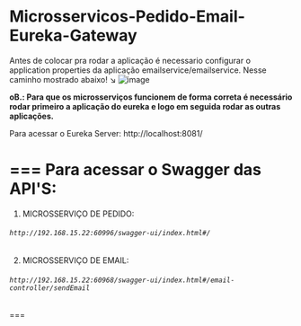 # Microsservicos-Pedido-Email-Eureka-Gateway


Antes de colocar pra rodar a aplicação é necessario configurar o application properties da aplicação emailservice/emailservice.
Nesse caminho mostrado abaixo! ↘️
![image](https://github.com/pedromatos2806/Microsservicos-SpringBoot-Pedido-Email-Eureka-Gateway/assets/112106104/2af5cdb4-8888-41ff-82cf-7866a25e6b39)

<strong>oB.: Para que os microsserviços funcionem de forma correta é necessário rodar primeiro a aplicação do eureka e logo em seguida rodar as outras aplicações.</strong>

Para acessar o Eureka Server: 
http://localhost:8081/

===
Para acessar o Swagger das API'S:
===

1. MICROSSERVIÇO DE PEDIDO:
###### `http://192.168.15.22:60996/swagger-ui/index.html#/`

2. MICROSSERVIÇO DE EMAIL:
###### `http://192.168.15.22:60968/swagger-ui/index.html#/email-controller/sendEmail`

===





